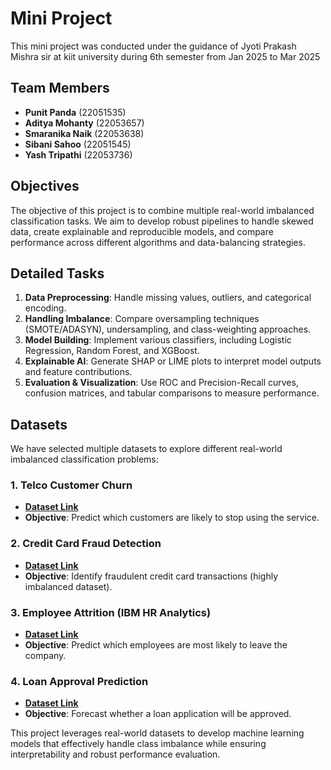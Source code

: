 # Mini Project
This mini project was conducted under the guidance of Jyoti Prakash Mishra sir at kiit university during 6th semester from Jan 2025 to Mar 2025

## Team Members
- **Punit Panda** (22051535)  
- **Aditya Mohanty** (22053657)  
- **Smaranika Naik** (22053638)  
- **Sibani Sahoo** (22051545)  
- **Yash Tripathi** (22053736)  

## Objectives
The objective of this project is to combine multiple real-world imbalanced classification tasks. We aim to develop robust pipelines to handle skewed data, create explainable and reproducible models, and compare performance across different algorithms and data-balancing strategies.

## Detailed Tasks
1. **Data Preprocessing**: Handle missing values, outliers, and categorical encoding.
2. **Handling Imbalance**: Compare oversampling techniques (SMOTE/ADASYN), undersampling, and class-weighting approaches.
3. **Model Building**: Implement various classifiers, including Logistic Regression, Random Forest, and XGBoost.
4. **Explainable AI**: Generate SHAP or LIME plots to interpret model outputs and feature contributions.
5. **Evaluation & Visualization**: Use ROC and Precision-Recall curves, confusion matrices, and tabular comparisons to measure performance.

## Datasets
We have selected multiple datasets to explore different real-world imbalanced classification problems:

### 1. **Telco Customer Churn**
- **[Dataset Link](https://www.kaggle.com/datasets/blastchar/telco-customer-churn)**
- **Objective**: Predict which customers are likely to stop using the service.

### 2. **Credit Card Fraud Detection**
- **[Dataset Link](https://www.kaggle.com/datasets/mlg-ulb/creditcardfraud)**
- **Objective**: Identify fraudulent credit card transactions (highly imbalanced dataset).

### 3. **Employee Attrition (IBM HR Analytics)**
- **[Dataset Link](https://www.kaggle.com/datasets/pavansubhasht/ibm-hr-analytics-attrition-dataset)**
- **Objective**: Predict which employees are most likely to leave the company.

### 4. **Loan Approval Prediction**
- **[Dataset Link](https://www.kaggle.com/datasets/altruistdelhite04/loan-prediction-problem-dataset)**
- **Objective**: Forecast whether a loan application will be approved.

This project leverages real-world datasets to develop machine learning models that effectively handle class imbalance while ensuring interpretability and robust performance evaluation.



